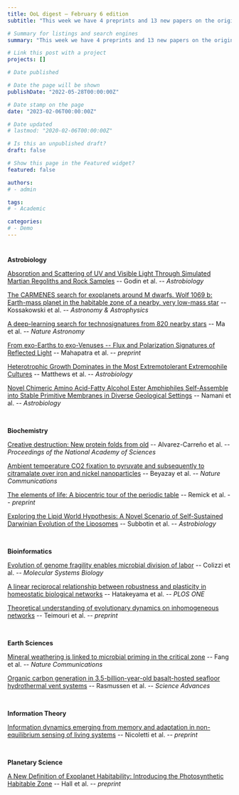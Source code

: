 ```yaml
---
title: OoL digest — February 6 edition
subtitle: "This week we have 4 preprints and 13 new papers on the origin of life. Enjoy!"

# Summary for listings and search engines
summary: "This week we have 4 preprints and 13 new papers on the origin of life. Enjoy!"

# Link this post with a project
projects: []

# Date published

# Date the page will be shown
publishDate: "2022-05-28T00:00:00Z"

# Date stamp on the page
date: "2023-02-06T00:00:00Z"

# Date updated
# lastmod: "2020-02-06T00:00:00Z"

# Is this an unpublished draft?
draft: false

# Show this page in the Featured widget?
featured: false

authors:
# - admin

tags:
# - Academic

categories:
# - Demo
---
```


# <style>
# .article-container{
#     max-width: 1600px !important;
# }
# </style>

**Astrobiology**

[Absorption and Scattering of UV and Visible Light Through Simulated Martian Regoliths and Rock Samples](https://doi.org/10.1089/ast.2021.0184) -- Godin et al. -- *Astrobiology*

[The CARMENES search for exoplanets around M dwarfs. Wolf 1069 b: Earth-mass planet in the habitable zone of a nearby, very low-mass star](https://doi.org/10.1051/0004-6361/202245322) -- Kossakowski et al. -- *Astronomy & Astrophysics*

[A deep-learning search for technosignatures from 820 nearby stars](https://doi.org/10.1038/s41550-022-01872-z) -- Ma et al. -- *Nature Astronomy*

[From exo-Earths to exo-Venuses -- Flux and Polarization Signatures of Reflected Light](https://doi.org/10.48550/arXiv.2301.11314) -- Mahapatra et al. -- *preprint*

[Heterotrophic Growth Dominates in the Most Extremotolerant Extremophile Cultures](https://doi.org/10.1089/ast.2022.0100) -- Matthews et al. -- *Astrobiology*

[Novel Chimeric Amino Acid-Fatty Alcohol Ester Amphiphiles Self-Assemble into Stable Primitive Membranes in Diverse Geological Settings](https://doi.org/10.1089/ast.2022.0056) -- Namani et al. -- *Astrobiology*

<br>

**Biochemistry**

[Creative destruction: New protein folds from old](https://doi.org/10.1073/pnas.2207897119) -- Alvarez-Carreño et al. -- *Proceedings of the National Academy of Sciences*

[Ambient temperature CO2 fixation to pyruvate and subsequently to citramalate over iron and nickel nanoparticles](https://doi.org/10.1038/s41467-023-36088-w) -- Beyazay et al. -- *Nature Communications*

[The elements of life: A biocentric tour of the periodic table](https://doi.org/10.1016/bs.ampbs.2022.11.001) -- Remick et al. -- *preprint*

[Exploring the Lipid World Hypothesis: A Novel Scenario of Self-Sustained Darwinian Evolution of the Liposomes](https://doi.org/10.1089/ast.2021.0161) -- Subbotin et al. -- *Astrobiology*

<br>

**Bioinformatics**

[Evolution of genome fragility enables microbial division of labor](https://www.embopress.org/doi/full/10.15252/msb.202211353) -- Colizzi et al. -- *Molecular Systems Biology*

[A linear reciprocal relationship between robustness and plasticity in homeostatic biological networks](https://doi.org/10.1371/journal.pone.0277181) -- Hatakeyama et al. -- *PLOS ONE*

[Theoretical understanding of evolutionary dynamics on inhomogeneous networks](https://doi.org/10.1101/2023.02.02.526861) -- Teimouri et al. -- *preprint*

<br>

**Earth Sciences**

[Mineral weathering is linked to microbial priming in the critical zone](https://doi.org/10.1038/s41467-022-35671-x) -- Fang et al. -- *Nature Communications*

[Organic carbon generation in 3.5-billion-year-old basalt-hosted seafloor hydrothermal vent systems](https://doi.org/10.1126/sciadv.add7925) -- Rasmussen et al. -- *Science Advances*

<br>

**Information Theory**

[Information dynamics emerging from memory and adaptation in non-equilibrium sensing of living systems](https://doi.org/10.48550/arXiv.2301.12812) -- Nicoletti et al. -- *preprint*

<br>

**Planetary Science**

[A New Definition of Exoplanet Habitability: Introducing the Photosynthetic Habitable Zone](https://doi.org/10.48550/arXiv.2301.13836) -- Hall et al. -- *preprint*

